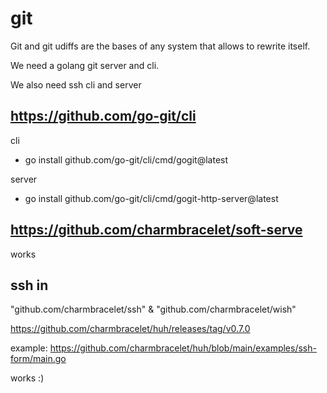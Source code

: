 # git

Git and git udiffs are the bases of any system that allows to rewrite itself.


We need a golang git server and cli.

We also need ssh cli and server

## https://github.com/go-git/cli  

cli

- go install github.com/go-git/cli/cmd/gogit@latest

server

- go install github.com/go-git/cli/cmd/gogit-http-server@latest

## https://github.com/charmbracelet/soft-serve

works

## ssh in

"github.com/charmbracelet/ssh" & "github.com/charmbracelet/wish"

https://github.com/charmbracelet/huh/releases/tag/v0.7.0

example: https://github.com/charmbracelet/huh/blob/main/examples/ssh-form/main.go

works :)

